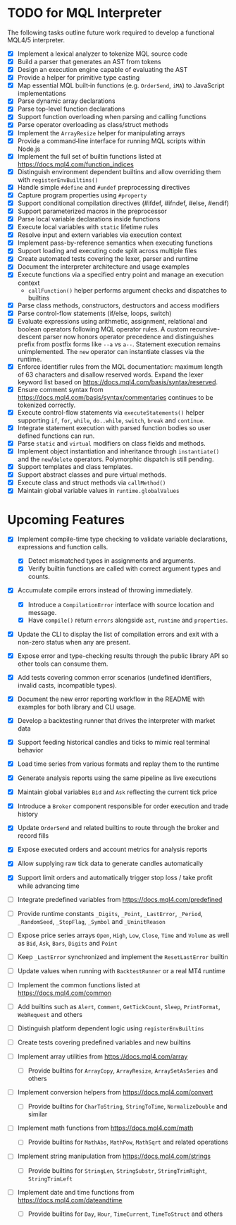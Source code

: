 # TODO for MQL Interpreter

The following tasks outline future work required to develop a functional MQL4/5 interpreter.

- [x] Implement a lexical analyzer to tokenize MQL source code
- [x] Build a parser that generates an AST from tokens
- [x] Design an execution engine capable of evaluating the AST
- [x] Provide a helper for primitive type casting
- [x] Map essential MQL built‑in functions (e.g. `OrderSend`, `iMA`) to JavaScript implementations
- [x] Parse dynamic array declarations
- [x] Parse top-level function declarations
- [x] Support function overloading when parsing and calling functions
- [x] Parse operator overloading as class/struct methods
- [x] Implement the `ArrayResize` helper for manipulating arrays
- [x] Provide a command‑line interface for running MQL scripts within Node.js
- [x] Implement the full set of builtin functions listed at
  <https://docs.mql4.com/function_indices>
- [x] Distinguish environment dependent builtins and allow overriding them with
  `registerEnvBuiltins()`
- [x] Handle simple `#define` and `#undef` preprocessing directives
- [x] Capture program properties using `#property`
- [x] Support conditional compilation directives (#ifdef, #ifndef, #else, #endif)
 - [x] Support parameterized macros in the preprocessor
- [x] Parse local variable declarations inside functions
 - [x] Execute local variables with `static` lifetime rules
- [x] Resolve input and extern variables via execution context
- [x] Implement pass-by-reference semantics when executing functions
- [x] Support loading and executing code split across multiple files
- [x] Create automated tests covering the lexer, parser and runtime
- [x] Document the interpreter architecture and usage examples
- [x] Execute functions via a specified entry point and manage an execution context
  - `callFunction()` helper performs argument checks and dispatches to builtins
- [x] Parse class methods, constructors, destructors and access modifiers
- [x] Parse control-flow statements (if/else, loops, switch)
- [x] Evaluate expressions using arithmetic, assignment, relational and
      boolean operators following MQL operator rules. A custom
      recursive-descent parser now honors operator precedence and
      distinguishes prefix from postfix forms like `--a` vs `a--`.
      Statement execution remains unimplemented. The `new` operator can
      instantiate classes via the runtime.
- [x] Enforce identifier rules from the MQL documentation:
      maximum length of 63 characters and disallow reserved words.
      Expand the lexer keyword list based on
      <https://docs.mql4.com/basis/syntax/reserved>.
- [x] Ensure comment syntax from
      <https://docs.mql4.com/basis/syntax/commentaries> continues
      to be tokenized correctly.
- [x] Execute control-flow statements via `executeStatements()` helper
      supporting `if`, `for`, `while`, `do..while`, `switch`,
      `break` and `continue`.
- [x] Integrate statement execution with parsed function bodies so user
      defined functions can run.
- [x] Parse `static` and `virtual` modifiers on class fields and methods.
 - [x] Implement object instantiation and inheritance through `instantiate()`
      and the `new`/`delete` operators. Polymorphic dispatch is still pending.
- [x] Support templates and class templates.
- [x] Support abstract classes and pure virtual methods.
- [x] Execute class and struct methods via `callMethod()`
- [x] Maintain global variable values in `runtime.globalValues`

# Upcoming Features

- [x] Implement compile-time type checking to validate variable declarations, expressions and function calls.
  - [x] Detect mismatched types in assignments and arguments.
  - [x] Verify builtin functions are called with correct argument types and counts.
- [x] Accumulate compile errors instead of throwing immediately.
  - [x] Introduce a `CompilationError` interface with source location and message.
  - [x] Have `compile()` return `errors` alongside `ast`, `runtime` and `properties`.
- [x] Update the CLI to display the list of compilation errors and exit with a non-zero status when any are present.
- [x] Expose error and type-checking results through the public library API so other tools can consume them.
- [x] Add tests covering common error scenarios (undefined identifiers, invalid casts, incompatible types).
- [x] Document the new error reporting workflow in the README with examples for both library and CLI usage.

- [x] Develop a backtesting runner that drives the interpreter with market data
- [x] Support feeding historical candles and ticks to mimic real terminal behavior
- [x] Load time series from various formats and replay them to the runtime
- [x] Generate analysis reports using the same pipeline as live executions
 - [x] Maintain global variables `Bid` and `Ask` reflecting the current tick price
 - [x] Introduce a `Broker` component responsible for order execution and trade history
- [x] Update `OrderSend` and related builtins to route through the broker and record fills
- [x] Expose executed orders and account metrics for analysis reports
- [x] Allow supplying raw tick data to generate candles automatically
- [x] Support limit orders and automatically trigger stop loss / take profit while advancing time

- [ ] Integrate predefined variables from <https://docs.mql4.com/predefined>
 - [ ] Provide runtime constants `_Digits`, `_Point`, `_LastError`, `_Period`,
       `_RandomSeed`, `_StopFlag`, `_Symbol` and `_UninitReason`
 - [ ] Expose price series arrays `Open`, `High`, `Low`, `Close`, `Time` and
       `Volume` as well as `Bid`, `Ask`, `Bars`, `Digits` and `Point`
 - [ ] Keep `_LastError` synchronized and implement the `ResetLastError` builtin
 - [ ] Update values when running with `BacktestRunner` or a real MT4 runtime

- [ ] Implement the common functions listed at <https://docs.mql4.com/common>
 - [ ] Add builtins such as `Alert`, `Comment`, `GetTickCount`, `Sleep`,
       `PrintFormat`, `WebRequest` and others
 - [ ] Distinguish platform dependent logic using `registerEnvBuiltins`
 - [ ] Create tests covering predefined variables and new builtins
- [ ] Implement array utilities from <https://docs.mql4.com/array>
  - [ ] Provide builtins for `ArrayCopy`, `ArrayResize`, `ArraySetAsSeries` and others
- [ ] Implement conversion helpers from <https://docs.mql4.com/convert>
  - [ ] Provide builtins for `CharToString`, `StringToTime`, `NormalizeDouble` and similar
- [ ] Implement math functions from <https://docs.mql4.com/math>
  - [ ] Provide builtins for `MathAbs`, `MathPow`, `MathSqrt` and related operations
- [ ] Implement string manipulation from <https://docs.mql4.com/strings>
  - [ ] Provide builtins for `StringLen`, `StringSubstr`, `StringTrimRight`, `StringTrimLeft`
- [ ] Implement date and time functions from <https://docs.mql4.com/dateandtime>
  - [ ] Provide builtins for `Day`, `Hour`, `TimeCurrent`, `TimeToStruct` and others
